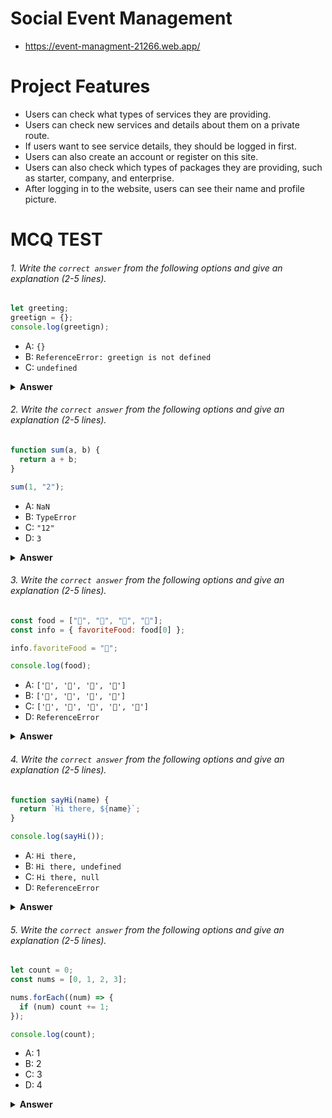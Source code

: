 # Social Event Management

- https://event-managment-21266.web.app/

# Project Features

- Users can check what types of services they are providing.
- Users can check new services and details about them on a private route.
- If users want to see service details, they should be logged in first.
- Users can also create an account or register on this site.
- Users can also check which types of packages they are providing, such as starter, company, and enterprise.
- After logging in to the website, users can see their name and profile picture.


<h1>MCQ TEST</h1>

###### 1. Write the `correct answer` from the following options and give an explanation (2-5 lines).

```javascript
let greeting;
greetign = {};
console.log(greetign);
```

- A: `{}`
- B: `ReferenceError: greetign is not defined`
- C: `undefined`

<details><summary><b>Answer</b></summary>
<p>

#### Answer: 


<i>answer is C. here greeting variable is using let keyword, but in the next line 'greetign' is typo variable name and its containg empty object and also not declare which type of variable it is like let, var,const etc.</i>

</p>
</details>

###### 2. Write the `correct answer` from the following options and give an explanation (2-5 lines).

```javascript
function sum(a, b) {
  return a + b;
}

sum(1, "2");
```

- A: `NaN`
- B: `TypeError`
- C: `"12"`
- D: `3`

<details><summary><b>Answer</b></summary>
<p>

#### Answer: 

<i>answer will C. because here implicit js type conversion. whenever using + operator it will convert "1" as string. after that it will concanate with "2" </i>

</p>
</details>

###### 3. Write the `correct answer` from the following options and give an explanation (2-5 lines).

```javascript
const food = ["🍕", "🍫", "🥑", "🍔"];
const info = { favoriteFood: food[0] };

info.favoriteFood = "🍝";

console.log(food);
```

- A: `['🍕', '🍫', '🥑', '🍔']`
- B: `['🍝', '🍫', '🥑', '🍔']`
- C: `['🍝', '🍕', '🍫', '🥑', '🍔']`
- D: `ReferenceError`

<details><summary><b>Answer</b></summary>
<p>

#### Answer: 

<i>answer will A. doesn,t affect in result, because they are in seperate variable. the info object holds reference value from the food array initially.</i>

</p>
</details>

###### 4. Write the `correct answer` from the following options and give an explanation (2-5 lines).

```javascript
function sayHi(name) {
  return `Hi there, ${name}`;
}

console.log(sayHi());
```

- A: `Hi there,`
- B: `Hi there, undefined`
- C: `Hi there, null`
- D: `ReferenceError`

<details><summary><b>Answer</b></summary>
<p>

#### Answer: 

<i>answer will B. because here sayHi function didn't pass any argument</i>

</p>
</details>

###### 5. Write the `correct answer` from the following options and give an explanation (2-5 lines).

```javascript
let count = 0;
const nums = [0, 1, 2, 3];

nums.forEach((num) => {
  if (num) count += 1;
});

console.log(count);
```

- A: 1
- B: 2
- C: 3
- D: 4

<details><summary><b>Answer</b></summary>
<p>

#### Answer: ?

<i>answer will C. because here has truthy value and falsy value. when forEach loop iterate over in numbs. count has intial value 0 it has falsy value, next increment by 1 it has truthy value go next 2 it will also truthy value and finally also 3 is truthy and final result will 3</i>
</p>
</details>

